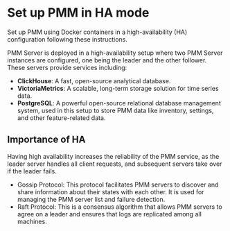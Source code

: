 # Set up PMM in HA mode

Set up PMM using Docker containers in a high-availability (HA) configuration following these instructions. 

PMM Server is deployed in a high-availability setup where two PMM Server instances are configured, one being the leader and the other follower. These servers provide services including:

- **ClickHouse**: A fast, open-source analytical database.
- **VictoriaMetrics**: A scalable, long-term storage solution for time series data.
- **PostgreSQL**: A powerful open-source relational database management system, used in this setup to store PMM data like inventory, settings, and other feature-related data.

## Importance of HA

Having high availability increases the reliability of the PMM service, as the leader server handles all client requests, and subsequent servers take over if the leader fails.

- Gossip Protocol: This protocol facilitates PMM servers to discover and share information about their states with each other. It is used for managing the PMM server list and failure detection.
- Raft Protocol: This is a consensus algorithm that allows PMM servers to agree on a leader and ensures that logs are replicated among all machines.